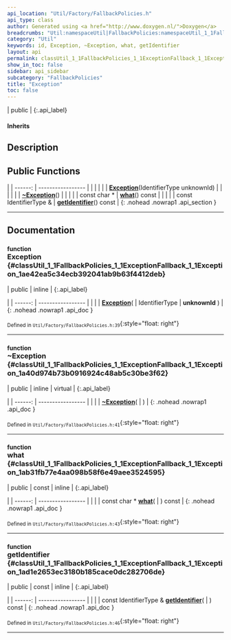 ```yaml
---
api_location: "Util/Factory/FallbackPolicies.h"
api_type: class
author: Generated using <a href="http://www.doxygen.nl/">Doxygen</a>
breadcrumbs: "Util:namespaceUtil|FallbackPolicies:namespaceUtil_1_1FallbackPolicies|ExceptionFallback:classUtil_1_1FallbackPolicies_1_1ExceptionFallback"
category: "Util"
keywords: id, Exception, ~Exception, what, getIdentifier
layout: api
permalink: classUtil_1_1FallbackPolicies_1_1ExceptionFallback_1_1Exception
show_in_toc: false
sidebar: api_sidebar
subcategory: "FallbackPolicies"
title: "Exception"
toc: false
---
```


| public |
{:.api_label}

#### Inherits



## Description





## Public Functions

|
| ------: | ----------------- |
|  | |
|  | **[Exception](#classUtil_1_1FallbackPolicies_1_1ExceptionFallback_1_1Exception_1ae42ea5c34ecb392041ab9b63f4412deb)**(IdentifierType unknownId) |
|  | |
|  | **[~Exception](#classUtil_1_1FallbackPolicies_1_1ExceptionFallback_1_1Exception_1a40d974b73b0916924c48ab5c30be3f62)**() |
|  | |
| const char * | **[what](#classUtil_1_1FallbackPolicies_1_1ExceptionFallback_1_1Exception_1ab31fb77e4aa098b58f6e49aee3524595)**() const |
|  | |
| const IdentifierType & | **[getIdentifier](#classUtil_1_1FallbackPolicies_1_1ExceptionFallback_1_1Exception_1ad1e2653ec3180b185cace0dc282706de)**() const |
{: .nohead .nowrap1 .api_section }


-------------------------------------------------------------------

## Documentation

### <small>function</small><br/> Exception {#classUtil_1_1FallbackPolicies_1_1ExceptionFallback_1_1Exception_1ae42ea5c34ecb392041ab9b63f4412deb}

| public | inline |
{:.api_label}

|
| ------: | ----------------- |
|  |
|  **[Exception](#classUtil_1_1FallbackPolicies_1_1ExceptionFallback_1_1Exception_1ae42ea5c34ecb392041ab9b63f4412deb)**( | IdentifierType | **unknownId** ) |
{: .nohead .nowrap1 .api_doc }





<sub>Defined in `Util/Factory/FallbackPolicies.h:39`</sub>{:style="float: right"}

-------------------------------------------------------------------

### <small>function</small><br/> ~Exception {#classUtil_1_1FallbackPolicies_1_1ExceptionFallback_1_1Exception_1a40d974b73b0916924c48ab5c30be3f62}

| public | inline | virtual |
{:.api_label}

|
| ------: | ----------------- |
|  |
|  **[~Exception](#classUtil_1_1FallbackPolicies_1_1ExceptionFallback_1_1Exception_1a40d974b73b0916924c48ab5c30be3f62)**( |  ) |
{: .nohead .nowrap1 .api_doc }





<sub>Defined in `Util/Factory/FallbackPolicies.h:41`</sub>{:style="float: right"}

-------------------------------------------------------------------

### <small>function</small><br/> what {#classUtil_1_1FallbackPolicies_1_1ExceptionFallback_1_1Exception_1ab31fb77e4aa098b58f6e49aee3524595}

| public | const | inline |
{:.api_label}

|
| ------: | ----------------- |
|  |
| const char * **[what](#classUtil_1_1FallbackPolicies_1_1ExceptionFallback_1_1Exception_1ab31fb77e4aa098b58f6e49aee3524595)**( |  ) const |
{: .nohead .nowrap1 .api_doc }





<sub>Defined in `Util/Factory/FallbackPolicies.h:43`</sub>{:style="float: right"}

-------------------------------------------------------------------

### <small>function</small><br/> getIdentifier {#classUtil_1_1FallbackPolicies_1_1ExceptionFallback_1_1Exception_1ad1e2653ec3180b185cace0dc282706de}

| public | const | inline |
{:.api_label}

|
| ------: | ----------------- |
|  |
| const IdentifierType & **[getIdentifier](#classUtil_1_1FallbackPolicies_1_1ExceptionFallback_1_1Exception_1ad1e2653ec3180b185cace0dc282706de)**( |  ) const |
{: .nohead .nowrap1 .api_doc }





<sub>Defined in `Util/Factory/FallbackPolicies.h:46`</sub>{:style="float: right"}

-------------------------------------------------------------------

